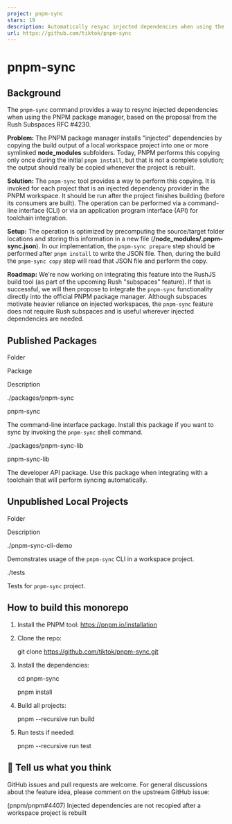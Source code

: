 ```yaml
---
project: pnpm-sync
stars: 19
description: Automatically resync injected dependencies when using the PNPM package manager
url: https://github.com/tiktok/pnpm-sync
---
```


pnpm-sync
=========

Background
----------

The `pnpm-sync` command provides a way to resync injected dependencies when using the PNPM package manager, based on the proposal from the Rush Subspaces RFC #4230.

**Problem:** The PNPM package manager installs "injected" dependencies by copying the build output of a local workspace project into one or more symlinked **node\_modules** subfolders. Today, PNPM performs this copying only once during the initial `pnpm install`, but that is not a complete solution; the output should really be copied whenever the project is rebuilt.

**Solution:** The `pnpm-sync` tool provides a way to perform this copying. It is invoked for each project that is an injected dependency provider in the PNPM workspace. It should be run after the project finishes building (before its consumers are built). The operation can be performed via a command-line interface (CLI) or via an application program interface (API) for toolchain integration.

**Setup:** The operation is optimized by precomputing the source/target folder locations and storing this information in a new file (**<your-library>/node\_modules/.pnpm-sync.json**). In our implementation, the `pnpm-sync prepare` step should be performed after `pnpm install` to write the JSON file. Then, during the build the `pnpm-sync copy` step will read that JSON file and perform the copy.

**Roadmap:** We're now working on integrating this feature into the RushJS build tool (as part of the upcoming Rush "subspaces" feature). If that is successful, we will then propose to integrate the `pnpm-sync` functionality directly into the official PNPM package manager. Although subspaces motivate heavier reliance on injected workspaces, the `pnpm-sync` feature does not require Rush subspaces and is useful wherever injected dependencies are needed.

Published Packages
------------------

Folder

Package

Description

./packages/pnpm-sync

pnpm-sync

The command-line interface package. Install this package if you want to sync by invoking the `pnpm-sync` shell command.

./packages/pnpm-sync-lib

pnpm-sync-lib

The developer API package. Use this package when integrating with a toolchain that will perform syncing automatically.

Unpublished Local Projects
--------------------------

Folder

Description

./pnpm-sync-cli-demo

Demonstrates usage of the `pnpm-sync` CLI in a workspace project.

./tests

Tests for `pnpm-sync` project.

How to build this monorepo
--------------------------

1.  Install the PNPM tool: https://pnpm.io/installation
    
2.  Clone the repo:
    
    git clone https://github.com/tiktok/pnpm-sync.git
    
3.  Install the dependencies:
    
    cd pnpm-sync
    
    pnpm install
    
4.  Build all projects:
    
    pnpm --recursive run build
    
5.  Run tests if needed:
    
    pnpm --recursive run test
    

💬 Tell us what you think
-------------------------

GitHub issues and pull requests are welcome. For general discussions about the feature idea, please comment on the upstream GitHub issue:

(pnpm/pnpm#4407) Injected dependencies are not recopied after a workspace project is rebuilt
